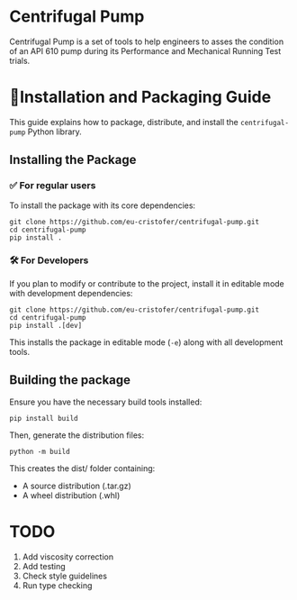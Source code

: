 # Centrifugal Pump
Centrifugal Pump is a set of tools to help engineers to asses the condition of an API 610 pump during its Performance and Mechanical Running Test trials.

# 🚀Installation and Packaging Guide

This guide explains how to package, distribute, and install the ```centrifugal-pump``` Python library.

## Installing the Package

### ✅ For regular users

To install the package with its core dependencies:

```
git clone https://github.com/eu-cristofer/centrifugal-pump.git
cd centrifugal-pump
pip install .
``` 

### 🛠 For Developers

If you plan to modify or contribute to the project, install it in editable mode with development dependencies:

```
git clone https://github.com/eu-cristofer/centrifugal-pump.git
cd centrifugal-pump
pip install .[dev]
```
This installs the package in editable mode (`-e`) along with all development tools.

## Building the package

Ensure you have the necessary build tools installed:

```pip install build```

Then, generate the distribution files:

```python -m build```

This creates the dist/ folder containing:

- A source distribution (.tar.gz)
- A wheel distribution (.whl)

# TODO

1. Add viscosity correction
2. Add testing
3. Check style guidelines
4. Run type checking
